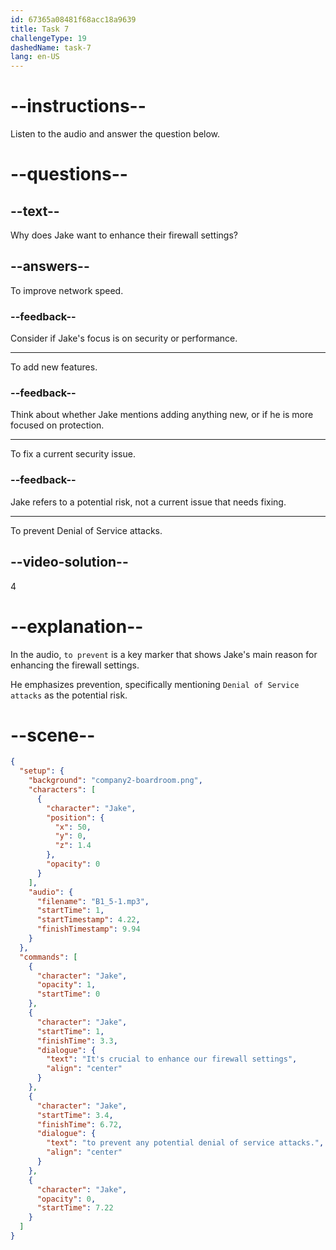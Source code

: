 ```yaml
---
id: 67365a08481f68acc18a9639
title: Task 7
challengeType: 19
dashedName: task-7
lang: en-US
---
```


<!-- (Audio) Jake: It's crucial to enhance our firewall settings to prevent any potential denial of service attacks. -->

# --instructions--

Listen to the audio and answer the question below.

# --questions--

## --text--

Why does Jake want to enhance their firewall settings?

## --answers--

To improve network speed.

### --feedback--

Consider if Jake's focus is on security or performance.

---

To add new features.

### --feedback--

Think about whether Jake mentions adding anything new, or if he is more focused on protection.

---

To fix a current security issue.

### --feedback--

Jake refers to a potential risk, not a current issue that needs fixing.

---

To prevent Denial of Service attacks.

## --video-solution--

4

# --explanation--

In the audio, `to prevent` is a key marker that shows Jake's main reason for enhancing the firewall settings. 

He emphasizes prevention, specifically mentioning `Denial of Service attacks` as the potential risk.

# --scene--

```json
{
  "setup": {
    "background": "company2-boardroom.png",
    "characters": [
      {
        "character": "Jake",
        "position": {
          "x": 50,
          "y": 0,
          "z": 1.4
        },
        "opacity": 0
      }
    ],
    "audio": {
      "filename": "B1_5-1.mp3",
      "startTime": 1,
      "startTimestamp": 4.22,
      "finishTimestamp": 9.94
    }
  },
  "commands": [
    {
      "character": "Jake",
      "opacity": 1,
      "startTime": 0
    },
    {
      "character": "Jake",
      "startTime": 1,
      "finishTime": 3.3,
      "dialogue": {
        "text": "It's crucial to enhance our firewall settings",
        "align": "center"
      }
    },
    {
      "character": "Jake",
      "startTime": 3.4,
      "finishTime": 6.72,
      "dialogue": {
        "text": "to prevent any potential denial of service attacks.",
        "align": "center"
      }
    },
    {
      "character": "Jake",
      "opacity": 0,
      "startTime": 7.22
    }
  ]
}
```
